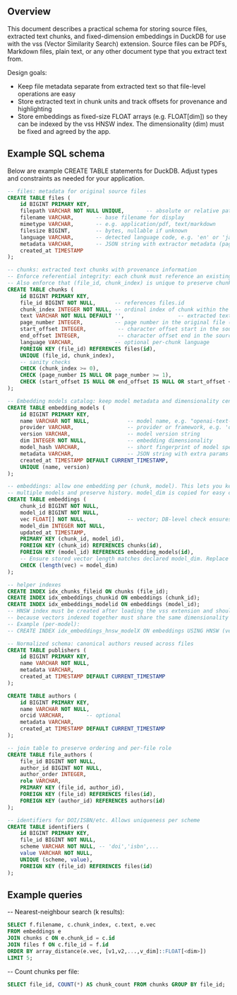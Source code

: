 ## Overview

This document describes a practical schema for storing source files, extracted text
chunks, and fixed-dimension embeddings in DuckDB for use with the vss (Vector Similarity
Search) extension. Source files can be PDFs, Markdown files, plain text, or any other
document type that you extract text from.

Design goals:
- Keep file metadata separate from extracted text so that file-level operations are easy
- Store extracted text in chunk units and track offsets for provenance and highlighting
- Store embeddings as fixed-size FLOAT arrays (e.g. FLOAT[dim]) so they can be indexed
	by the vss HNSW index. The dimensionality (dim) must be fixed and agreed by the app.

## Example SQL schema

Below are example CREATE TABLE statements for DuckDB. Adjust types and constraints as
needed for your application.

```sql
-- files: metadata for original source files
CREATE TABLE files (
	id BIGINT PRIMARY KEY,
	filepath VARCHAR NOT NULL UNIQUE,       -- absolute or relative path to the original file (unique to avoid duplicate imports)
	filename VARCHAR,       -- base filename for display
	mimetype VARCHAR,       -- e.g. application/pdf, text/markdown
	filesize BIGINT,        -- bytes, nullable if unknown
	language VARCHAR,       -- detected language code, e.g. 'en' or 'ja'
	metadata VARCHAR,       -- JSON string with extractor metadata (page counts, title, etc.)
	created_at TIMESTAMP
);

-- chunks: extracted text chunks with provenance information
-- Enforce referential integrity: each chunk must reference an existing file
-- Also enforce that (file_id, chunk_index) is unique to preserve chunk ordering/provenance
CREATE TABLE chunks (
	id BIGINT PRIMARY KEY,
	file_id BIGINT NOT NULL,      -- references files.id
	chunk_index INTEGER NOT NULL, -- ordinal index of chunk within the source
	text VARCHAR NOT NULL DEFAULT '',                 -- extracted text for this chunk
	page_number INTEGER,          -- page number in the original file (1-based, nullable)
	start_offset INTEGER,          -- character offset start in the source text
	end_offset INTEGER,            -- character offset end in the source text
	language VARCHAR,             -- optional per-chunk language
	FOREIGN KEY (file_id) REFERENCES files(id),
	UNIQUE (file_id, chunk_index),
	-- sanity checks
	CHECK (chunk_index >= 0),
	CHECK (page_number IS NULL OR page_number >= 1),
	CHECK (start_offset IS NULL OR end_offset IS NULL OR start_offset <= end_offset)
);

-- Embedding models catalog: keep model metadata and dimensionality centralized
CREATE TABLE embedding_models (
	id BIGINT PRIMARY KEY,
	name VARCHAR NOT NULL,            -- model name, e.g. "openai-text-embedding-3-small"
	provider VARCHAR,                 -- provider or framework, e.g. 'openai', 'hf'
	version VARCHAR,                  -- model version string
	dim INTEGER NOT NULL,             -- embedding dimensionality
	model_hash VARCHAR,               -- short fingerprint of model spec/weights
	metadata VARCHAR,                 -- JSON string with extra params
	created_at TIMESTAMP DEFAULT CURRENT_TIMESTAMP,
	UNIQUE (name, version)
);

-- embeddings: allow one embedding per (chunk, model). This lets you keep
-- multiple models and preserve history. model_dim is copied for easy checks.
CREATE TABLE embeddings (
	chunk_id BIGINT NOT NULL,
	model_id BIGINT NOT NULL,
	vec FLOAT[] NOT NULL,             -- vector; DB-level check ensures length == model_dim
	model_dim INTEGER NOT NULL,
	updated_at TIMESTAMP,
	PRIMARY KEY (chunk_id, model_id),
	FOREIGN KEY (chunk_id) REFERENCES chunks(id),
	FOREIGN KEY (model_id) REFERENCES embedding_models(id),
	-- Ensure stored vector length matches declared model_dim. Replace `cardinality` if DB differs.
	CHECK (length(vec) = model_dim)
);

-- helper indexes
CREATE INDEX idx_chunks_fileid ON chunks (file_id);
CREATE INDEX idx_embeddings_chunkid ON embeddings (chunk_id);
CREATE INDEX idx_embeddings_modelid ON embeddings (model_id);
-- HNSW index must be created after loading the vss extension and should be created per-model
-- because vectors indexed together must share the same dimensionality and metric
-- Example (per-model):
-- CREATE INDEX idx_embeddings_hnsw_modelX ON embeddings USING HNSW (vec) WHERE model_id = <model_id>;
```

```sql
-- Normalized schema: canonical authors reused across files
CREATE TABLE publishers (
	id BIGINT PRIMARY KEY,
	name VARCHAR NOT NULL,
	metadata VARCHAR,
	created_at TIMESTAMP DEFAULT CURRENT_TIMESTAMP
);

CREATE TABLE authors (
	id BIGINT PRIMARY KEY,
	name VARCHAR NOT NULL,
	orcid VARCHAR,       -- optional
	metadata VARCHAR,
	created_at TIMESTAMP DEFAULT CURRENT_TIMESTAMP
);

-- join table to preserve ordering and per-file role
CREATE TABLE file_authors (
	file_id BIGINT NOT NULL,
	author_id BIGINT NOT NULL,
	author_order INTEGER,
	role VARCHAR,
	PRIMARY KEY (file_id, author_id),
	FOREIGN KEY (file_id) REFERENCES files(id),
	FOREIGN KEY (author_id) REFERENCES authors(id)
);

-- identifiers for DOI/ISBN/etc. Allows uniqueness per scheme
CREATE TABLE identifiers (
	id BIGINT PRIMARY KEY,
	file_id BIGINT NOT NULL,
	scheme VARCHAR NOT NULL, -- 'doi','isbn',...
	value VARCHAR NOT NULL,
	UNIQUE (scheme, value),
	FOREIGN KEY (file_id) REFERENCES files(id)
);
```

## Example queries

-- Nearest-neighbour search (k results):
```sql
SELECT f.filename, c.chunk_index, c.text, e.vec
FROM embeddings e
JOIN chunks c ON e.chunk_id = c.id
JOIN files f ON c.file_id = f.id
ORDER BY array_distance(e.vec, [v1,v2,...,v_dim]::FLOAT[<dim>])
LIMIT 5;
```

-- Count chunks per file:
```sql
SELECT file_id, COUNT(*) AS chunk_count FROM chunks GROUP BY file_id;
```
